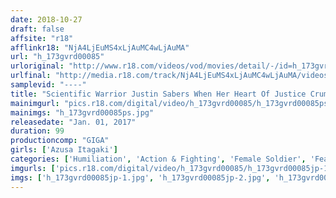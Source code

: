 ```yaml
---
date: 2018-10-27
draft: false
affsite: "r18"
afflinkr18: "NjA4LjEuMS4xLjAuMC4wLjAuMA"
url: "h_173gvrd00085"
urloriginal: "http://www.r18.com/videos/vod/movies/detail/-/id=h_173gvrd00085"
urlfinal: "http://media.r18.com/track/NjA4LjEuMS4xLjAuMC4wLjAuMA/videos/vod/movies/detail/-/id=h_173gvrd00085"
samplevid: "----"
title: "Scientific Warrior Justin Sabers When Her Heart Of Justice Crumbles... Azusa Itagaki"
mainimgurl: "pics.r18.com/digital/video/h_173gvrd00085/h_173gvrd00085ps.jpg"
mainimgs: "h_173gvrd00085ps.jpg"
releasedate: "Jan. 01, 2017"
duration: 99
productioncomp: "GIGA"
girls: ['Azusa Itagaki']
categories: ['Humiliation', 'Action & Fighting', 'Female Soldier', 'Featured Actress', 'Special Effects', 'Deep Throat']
imgurls: ['pics.r18.com/digital/video/h_173gvrd00085/h_173gvrd00085jp-1.jpg', 'pics.r18.com/digital/video/h_173gvrd00085/h_173gvrd00085jp-2.jpg', 'pics.r18.com/digital/video/h_173gvrd00085/h_173gvrd00085jp-3.jpg', 'pics.r18.com/digital/video/h_173gvrd00085/h_173gvrd00085jp-4.jpg', 'pics.r18.com/digital/video/h_173gvrd00085/h_173gvrd00085jp-5.jpg', 'pics.r18.com/digital/video/h_173gvrd00085/h_173gvrd00085jp-6.jpg', 'pics.r18.com/digital/video/h_173gvrd00085/h_173gvrd00085jp-7.jpg', 'pics.r18.com/digital/video/h_173gvrd00085/h_173gvrd00085jp-8.jpg', 'pics.r18.com/digital/video/h_173gvrd00085/h_173gvrd00085jp-9.jpg', 'pics.r18.com/digital/video/h_173gvrd00085/h_173gvrd00085jp-10.jpg', 'pics.r18.com/digital/video/h_173gvrd00085/h_173gvrd00085jp-11.jpg', 'pics.r18.com/digital/video/h_173gvrd00085/h_173gvrd00085jp-12.jpg', 'pics.r18.com/digital/video/h_173gvrd00085/h_173gvrd00085jp-13.jpg', 'pics.r18.com/digital/video/h_173gvrd00085/h_173gvrd00085jp-14.jpg', 'pics.r18.com/digital/video/h_173gvrd00085/h_173gvrd00085jp-15.jpg', 'pics.r18.com/digital/video/h_173gvrd00085/h_173gvrd00085jp-16.jpg', 'pics.r18.com/digital/video/h_173gvrd00085/h_173gvrd00085jp-17.jpg', 'pics.r18.com/digital/video/h_173gvrd00085/h_173gvrd00085jp-18.jpg', 'pics.r18.com/digital/video/h_173gvrd00085/h_173gvrd00085jp-19.jpg', 'pics.r18.com/digital/video/h_173gvrd00085/h_173gvrd00085jp-20.jpg']
imgs: ['h_173gvrd00085jp-1.jpg', 'h_173gvrd00085jp-2.jpg', 'h_173gvrd00085jp-3.jpg', 'h_173gvrd00085jp-4.jpg', 'h_173gvrd00085jp-5.jpg', 'h_173gvrd00085jp-6.jpg', 'h_173gvrd00085jp-7.jpg', 'h_173gvrd00085jp-8.jpg', 'h_173gvrd00085jp-9.jpg', 'h_173gvrd00085jp-10.jpg', 'h_173gvrd00085jp-11.jpg', 'h_173gvrd00085jp-12.jpg', 'h_173gvrd00085jp-13.jpg', 'h_173gvrd00085jp-14.jpg', 'h_173gvrd00085jp-15.jpg', 'h_173gvrd00085jp-16.jpg', 'h_173gvrd00085jp-17.jpg', 'h_173gvrd00085jp-18.jpg', 'h_173gvrd00085jp-19.jpg', 'h_173gvrd00085jp-20.jpg']
---
```

